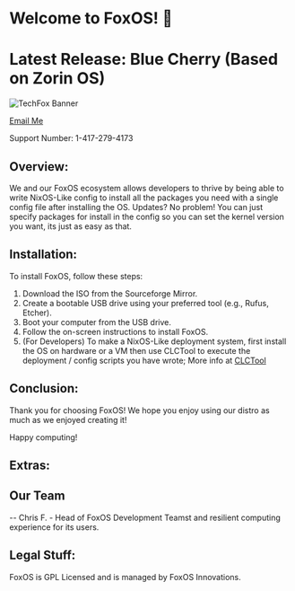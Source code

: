 # Welcome to FoxOS! 🦊

# Latest Release: Blue Cherry (Based on Zorin OS)

![TechFox Banner](https://github.com/TechFox-Innovations/FoxOS/blob/master/TechFox2.png)

[Email Me](mailto:techfoxinnovations@gmail.com)

Support Number: 1-417-279-4173

## Overview:

We and our FoxOS ecosystem allows developers to thrive by being able to write NixOS-Like config to install all the packages you need with a single config file after installing the OS. Updates? No problem! You can just specify packages for install in the config so you can set the kernel version you want, its just as easy as that.

## Installation:

To install FoxOS, follow these steps:

1. Download the ISO from the Sourceforge Mirror.
2. Create a bootable USB drive using your preferred tool (e.g., Rufus, Etcher).
3. Boot your computer from the USB drive.
4. Follow the on-screen instructions to install FoxOS.
5. (For Developers) To make a NixOS-Like deployment system, first install the OS on hardware or a VM then use CLCTool to execute the deployment / config scripts you have wrote; More info at [CLCTool](https://github.com/TechFox-Innovations/CLCTool)

## Conclusion:

Thank you for choosing FoxOS! We hope you enjoy using our distro as much as we enjoyed creating it!

Happy computing!

## Extras: 

## Our Team

-- Chris F. - Head of FoxOS Development Teamst and resilient computing experience for its users.

## Legal Stuff:

FoxOS is GPL Licensed and is managed by FoxOS Innovations.
